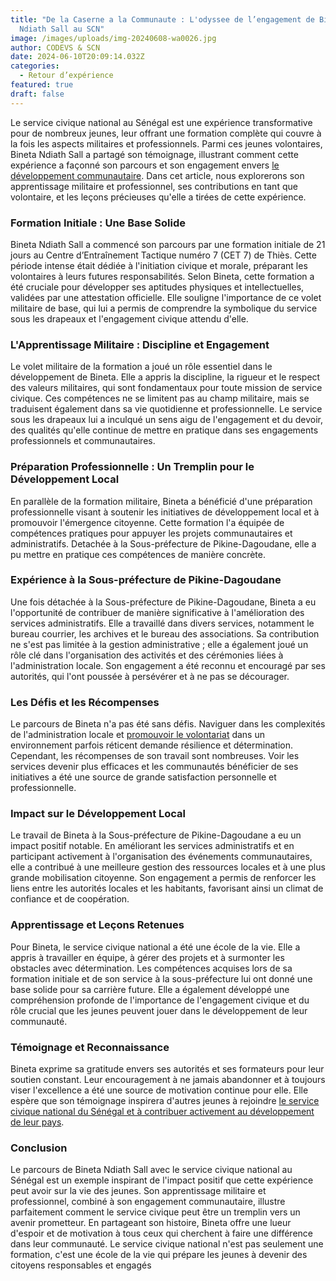```yaml
---
title: "De la Caserne a la Communaute : L'odyssee de l’engagement de Bineta
  Ndiath Sall au SCN"
image: /images/uploads/img-20240608-wa0026.jpg
author: CODEVS & SCN
date: 2024-06-10T20:09:14.032Z
categories:
  - Retour d’expérience
featured: true
draft: false
---
```

Le service civique national au Sénégal est une expérience transformative pour de nombreux jeunes, leur offrant une formation complète qui couvre à la fois les aspects militaires et professionnels. Parmi ces jeunes volontaires, Bineta Ndiath Sall a partagé son témoignage, illustrant comment cette expérience a façonné son parcours et son engagement envers [le développement communautaire](https://codevsn.org/categories/service-%C3%A0-la-communaut%C3%A9/). Dans cet article, nous explorerons son apprentissage militaire et professionnel, ses contributions en tant que volontaire, et les leçons précieuses qu'elle a tirées de cette expérience.

### Formation Initiale : Une Base Solide

Bineta Ndiath Sall a commencé son parcours par une formation initiale de 21 jours au Centre d’Entraînement Tactique numéro 7 (CET 7) de Thiès. Cette période intense était dédiée à l'initiation civique et morale, préparant les volontaires à leurs futures responsabilités. Selon Bineta, cette formation a été cruciale pour développer ses aptitudes physiques et intellectuelles, validées par une attestation officielle. Elle souligne l'importance de ce volet militaire de base, qui lui a permis de comprendre la symbolique du service sous les drapeaux et l'engagement civique attendu d'elle.

### L'Apprentissage Militaire : Discipline et Engagement

Le volet militaire de la formation a joué un rôle essentiel dans le développement de Bineta. Elle a appris la discipline, la rigueur et le respect des valeurs militaires, qui sont fondamentaux pour toute mission de service civique. Ces compétences ne se limitent pas au champ militaire, mais se traduisent également dans sa vie quotidienne et professionnelle. Le service sous les drapeaux lui a inculqué un sens aigu de l'engagement et du devoir, des qualités qu'elle continue de mettre en pratique dans ses engagements professionnels et communautaires.

### Préparation Professionnelle : Un Tremplin pour le Développement Local

En parallèle de la formation militaire, Bineta a bénéficié d'une préparation professionnelle visant à soutenir les initiatives de développement local et à promouvoir l'émergence citoyenne. Cette formation l'a équipée de compétences pratiques pour appuyer les projets communautaires et administratifs. Detachée à la Sous-préfecture de Pikine-Dagoudane, elle a pu mettre en pratique ces compétences de manière concrète.

### Expérience à la Sous-préfecture de Pikine-Dagoudane

Une fois détachée à la Sous-préfecture de Pikine-Dagoudane, Bineta a eu l'opportunité de contribuer de manière significative à l'amélioration des services administratifs. Elle a travaillé dans divers services, notamment le bureau courrier, les archives et le bureau des associations. Sa contribution ne s'est pas limitée à la gestion administrative ; elle a également joué un rôle clé dans l'organisation des activités et des cérémonies liées à l'administration locale. Son engagement a été reconnu et encouragé par ses autorités, qui l'ont poussée à persévérer et à ne pas se décourager.

### Les Défis et les Récompenses

Le parcours de Bineta n'a pas été sans défis. Naviguer dans les complexités de l'administration locale et [promouvoir le volontariat](https://codevsn.org/actualites/assembl%C3%A9e-g%C3%A9n%C3%A9rale-codevs-2023-promouvoir-une-gestion-associative-transparente-inclusive-et-efficace/) dans un environnement parfois réticent demande résilience et détermination. Cependant, les récompenses de son travail sont nombreuses. Voir les services devenir plus efficaces et les communautés bénéficier de ses initiatives a été une source de grande satisfaction personnelle et professionnelle.

### Impact sur le Développement Local

Le travail de Bineta à la Sous-préfecture de Pikine-Dagoudane a eu un impact positif notable. En améliorant les services administratifs et en participant activement à l'organisation des événements communautaires, elle a contribué à une meilleure gestion des ressources locales et à une plus grande mobilisation citoyenne. Son engagement a permis de renforcer les liens entre les autorités locales et les habitants, favorisant ainsi un climat de confiance et de coopération.

### Apprentissage et Leçons Retenues

Pour Bineta, le service civique national a été une école de la vie. Elle a appris à travailler en équipe, à gérer des projets et à surmonter les obstacles avec détermination. Les compétences acquises lors de sa formation initiale et de son service à la sous-préfecture lui ont donné une base solide pour sa carrière future. Elle a également développé une compréhension profonde de l'importance de l'engagement civique et du rôle crucial que les jeunes peuvent jouer dans le développement de leur communauté.

### Témoignage et Reconnaissance

Bineta exprime sa gratitude envers ses autorités et ses formateurs pour leur soutien constant. Leur encouragement à ne jamais abandonner et à toujours viser l'excellence a été une source de motivation continue pour elle. Elle espère que son témoignage inspirera d'autres jeunes à rejoindre [le service civique national du Sénégal et à contribuer activement au développement de leur pays](https://codevsn.org/actualites/decret-presidentiel-promotion-de-lengagement-communautaire-et-du-volontariat-au-senegal/).

### Conclusion

Le parcours de Bineta Ndiath Sall avec le service civique national au Sénégal est un exemple inspirant de l'impact positif que cette expérience peut avoir sur la vie des jeunes. Son apprentissage militaire et professionnel, combiné à son engagement communautaire, illustre parfaitement comment le service civique peut être un tremplin vers un avenir prometteur. En partageant son histoire, Bineta offre une lueur d'espoir et de motivation à tous ceux qui cherchent à faire une différence dans leur communauté. Le service civique national n'est pas seulement une formation, c'est une école de la vie qui prépare les jeunes à devenir des citoyens responsables et engagés